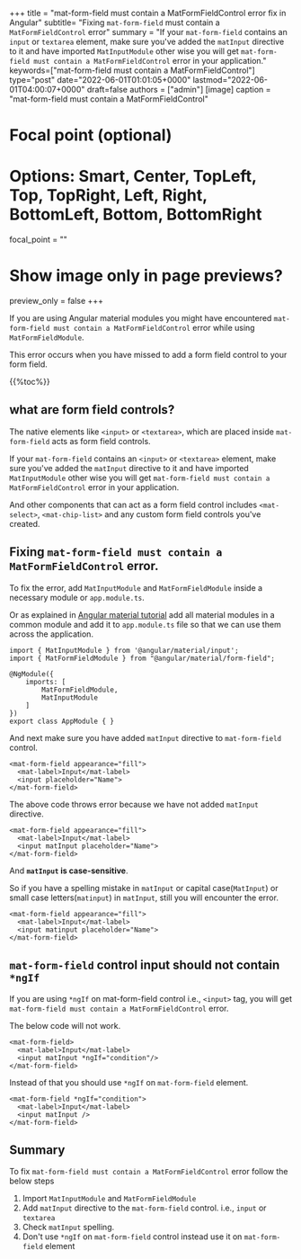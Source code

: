 +++
title   = "mat-form-field must contain a MatFormFieldControl error fix in Angular"
subtitle= "Fixing `mat-form-field` must contain a `MatFormFieldControl` error"
summary = "If your `mat-form-field` contains an `input` or `textarea` element, make sure you've added the `matInput` directive to it and have imported `MatInputModule` other wise you will get `mat-form-field must contain a MatFormFieldControl` error in your application."
keywords=["mat-form-field must contain a MatFormFieldControl"]
type="post"
date="2022-06-01T01:01:05+0000"
lastmod="2022-06-01T04:00:07+0000"
draft=false
authors = ["admin"]
[image]
  caption = "mat-form-field must contain a MatFormFieldControl"

  # Focal point (optional)
  # Options: Smart, Center, TopLeft, Top, TopRight, Left, Right, BottomLeft, Bottom, BottomRight
  focal_point = ""

  # Show image only in page previews?
  preview_only = false
+++

If you are using Angular material modules you might have encountered `mat-form-field must contain a MatFormFieldControl` error while using `MatFormFieldModule`.

This error occurs when you have missed to add a form field control to your form field.

{{%toc%}}

## what are form field controls? 

The native elements like `<input>` or `<textarea>`, which are placed inside `mat-form-field` acts as form field controls. 

If your `mat-form-field` contains an `<input>` or `<textarea>` element, make sure you've added the `matInput` directive to it and have imported `MatInputModule` other wise you will get `mat-form-field must contain a MatFormFieldControl` error in your application.

And other components that can act as a form field control includes `<mat-select>`, `<mat-chip-list>` and any custom form field controls you've created.


## Fixing `mat-form-field must contain a MatFormFieldControl` error.

To fix the error, add `MatInputModule` and `MatFormFieldModule` inside a necessary module or `app.module.ts`. 

Or as explained in [Angular material tutorial](https://www.angularjswiki.com/material/) add all material modules in a common module and add it to `app.module.ts` file so that we can use them across the application. 

```
import { MatInputModule } from '@angular/material/input';
import { MatFormFieldModule } from "@angular/material/form-field";

@NgModule({
    imports: [
        MatFormFieldModule,
        MatInputModule
    ]
})
export class AppModule { }

```

And next make sure you have added `matInput` directive to `mat-form-field` control.

```
<mat-form-field appearance="fill">
  <mat-label>Input</mat-label>
  <input placeholder="Name">
</mat-form-field>
```

The above code throws error because we have not added `matInput` directive.

```
<mat-form-field appearance="fill">
  <mat-label>Input</mat-label>
  <input matInput placeholder="Name">
</mat-form-field>
```

And **`matInput` is case-sensitive**. 

So if you have a spelling mistake in `matInput` or capital case(`MatInput`) or small case letters(`matinput`) in `matInput`, still you will encounter the error.

```
<mat-form-field appearance="fill">
  <mat-label>Input</mat-label>
  <input matinput placeholder="Name">
</mat-form-field>
```

## `mat-form-field` control input should not contain `*ngIf`

If you are using `*ngIf` on mat-form-field control i.e., `<input>` tag, you will get `mat-form-field must contain a MatFormFieldControl` error.

The below code will not work.

```
<mat-form-field>
  <mat-label>Input</mat-label>
  <input matInput *ngIf="condition"/>
</mat-form-field>
```

Instead of that you should use `*ngIf` on `mat-form-field` element.

```
<mat-form-field *ngIf="condition">
  <mat-label>Input</mat-label>
  <input matInput />
</mat-form-field>

```

## Summary

To fix `mat-form-field must contain a MatFormFieldControl` error follow the below steps

1. Import `MatInputModule` and `MatFormFieldModule` 
2. Add `matInput` directive to the `mat-form-field` control. i.e., `input` or `textarea`
3. Check `matInput` spelling.
4. Don't use `*ngIf` on `mat-form-field` control instead use it on `mat-form-field` element

